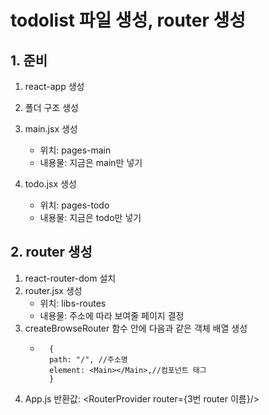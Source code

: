 # todolist 파일 생성, router 생성

## 1. 준비

1. react-app 생성
2. 폴더 구조 생성
3. main.jsx 생성

    - 위치: pages-main
    - 내용물: 지금은 main만 넣기

4. todo.jsx 생성

    - 위치: pages-todo
    - 내용물: 지금은 todo만 넣기

## 2. router 생성

1. react-router-dom 설치
2. router.jsx 생성
    - 위치: libs-routes
    - 내용물: 주소에 따라 보여줄 페이지 결정
3. createBrowseRouter 함수 안에 다음과 같은 객체 배열 생성
    - ```
        {
        path: "/", //주소명
        element: <Main></Main>,//컴포넌트 태그
        }
      ```
4. App.js 반환값: <RouterProvider router={3번 router 이름}/>
